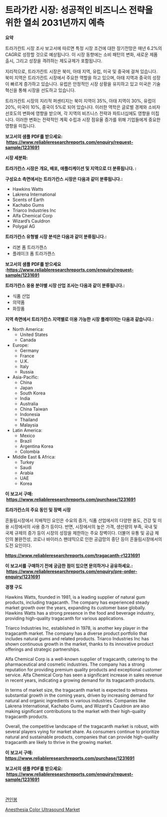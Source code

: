 <p><h1>트라가칸 시장: 성공적인 비즈니스 전략을 위한 열쇠 2031년까지 예측</h1></p><p><strong>요약</strong></p>
<p><p>트라가칸트 시장 조사 보고서에 따르면 특정 시장 조건에 대한 장기전망은 매년 6.2%의 CAGR로 성장할 것으로 예상됩니다. 이 시장 동향에는 소비 패턴의 변화, 새로운 제품 출시, 그리고 성장을 격려하는 제도규제가 포함됩니다.</p><p>지리적으로, 트라가칸트 시장은 북미, 아태 지역, 유럽, 미국 및 중국에 걸쳐 있습니다. 북미 지역은 트라가칸트 시장에서 주요한 역할을 하고 있으며, 아태 지역과 중국의 성장이 빠르게 증가하고 있습니다. 유럽은 안정적인 시장 상황을 유지하고 있고 미국은 기술 혁신을 통해 시장을 선도하고 있습니다.</p><p>트라가칸트 시장의 지리적 퍼센티지는 북미 지역이 35%, 아태 지역이 30%, 유럽이 20%, 미국이 10%, 중국이 5%로 되어 있습니다. 이러한 역학은 글로벌 경제와 소비자 선호도의 변화에 영향을 받으며, 각 지역의 비즈니스 전략과 파트너십에도 영향을 미칩니다. 이러한 변화는 전략적인 계획 수립과 시장 점유율 증가를 위해 기업들에게 중요한 영향을 미칩니다.</p></p>
<p><strong>보고서의 샘플 PDF를 받으세요: &nbsp;<a href="https://www.reliableresearchreports.com/enquiry/request-sample/1231691">https://www.reliableresearchreports.com/enquiry/request-sample/1231691</a></strong></p>
<p><strong>시장 세분화:</strong></p>
<p><strong> 트라가칸스 시장은 개요, 배포, 애플리케이션 및 지역으로 더 분류됩니다. :</strong></p>
<p><strong>구성요소 측면에서는 트라가칸스 시장은 다음과 같이 분류됩니다.:</strong></p>
<p><ul><li>Hawkins Watts</li><li>Lakrena International</li><li>Scents of Earth</li><li>Kachabo Gums</li><li>Triarco Industries Inc</li><li>Alfa Chemical Corp</li><li>Wizard’s Cauldron</li><li>Polygal AG</li></ul></p>
<p><strong> 트라가칸스 유형별 시장 분석은 다음과 같이 분류됩니다.:</strong></p>
<p><ul><li>리본 폼 트라가캔스</li><li>플레이크 폼 트라가캔스</li></ul></p>
<p><strong>보고서의 샘플 PDF를 받으세요 :<a href="https://www.reliableresearchreports.com/enquiry/request-sample/1231691">https://www.reliableresearchreports.com/enquiry/request-sample/1231691</a></strong></p>
<p><strong> 트라가칸스 응용 분야별 시장 산업 조사는 다음과 같이 분류됩니다.:</strong></p>
<p><ul><li>식품 산업</li><li>의약품</li><li>화장품</li></ul></p>
<p><strong>지역 측면에서 트라가칸스 지역별로 이용 가능한 시장 플레이어는 다음과 같습니다.:</strong></p>
<p><ul>
    <li>
        North America:
        <ul>
            <li>United States</li>
            <li>Canada</li>
        </ul>
    </li>
    <li>
        Europe:
        <ul>
            <li>Germany</li>
            <li>France</li>
            <li>U.K.</li>
            <li>Italy</li>
            <li>Russia</li>
        </ul>
    </li>
    <li>
        Asia-Pacific:
        <ul>
            <li>China</li>
            <li>Japan</li>
            <li>South Korea</li>
            <li>India</li>
            <li>Australia</li>
            <li>China Taiwan</li>
            <li>Indonesia</li>
            <li>Thailand</li>
            <li>Malaysia</li>
        </ul>
    </li>
    <li>
        Latin America:
        <ul>
            <li>Mexico</li>
            <li>Brazil</li>
            <li>Argentina Korea</li>
            <li>Colombia</li>
        </ul>
    </li>
    <li>
        Middle East & Africa:
        <ul>
            <li>Turkey</li>
            <li>Saudi</li>
            <li>Arabia</li>
            <li>UAE</li>
            <li>Korea</li>
        </ul>
    </li>
    </ul></p>
<p><strong>이 보고서 구매: &nbsp;<a href="https://www.reliableresearchreports.com/purchase/1231691">https://www.reliableresearchreports.com/purchase/1231691</a></strong></p>
<p><strong>트라가칸스의 주요 동인 및 장벽 시장</strong></p>
<p><p>흔들림시장에서 지배적인 요인은 수요의 증가, 식품 산업에서의 다양한 용도, 건강 및 미용 시장에서의 사용 증가 등이다. 반면, 시장에서의 높은 가격, 생산량의 부족, 국내 및 국제 규제의 증가 등이 시장의 성장을 제한하는 주요 장벽이다. 더불어 유통 및 공급 체인의 불완전성, 코로나 바이러스 팬데믹으로 인한 공급망의 중단 등이 흔들림시장에서의 도전 요인이다.</p></p>
<p><strong><a href="https://www.reliableresearchreports.com/tragacanth-r1231691">https://www.reliableresearchreports.com/tragacanth-r1231691</a></strong></p>
<p><strong>이 보고서를 구매하기 전에 궁금한 점이 있으면 문의하거나 공유하세요.: &nbsp;<a href="https://www.reliableresearchreports.com/enquiry/pre-order-enquiry/1231691">https://www.reliableresearchreports.com/enquiry/pre-order-enquiry/1231691</a></strong></p>
<p><strong>경쟁 구도</strong></p>
<p><p>Hawkins Watts, founded in 1981, is a leading supplier of natural gum products, including tragacanth. The company has experienced steady market growth over the years, expanding its customer base globally. Hawkins Watts has a strong presence in the food and beverage industry, providing high-quality tragacanth for various applications.</p><p>Triarco Industries Inc, established in 1978, is another key player in the tragacanth market. The company has a diverse product portfolio that includes natural gums and related products. Triarco Industries Inc has shown continuous growth in the market, thanks to its innovative product offerings and strategic partnerships.</p><p>Alfa Chemical Corp is a well-known supplier of tragacanth, catering to the pharmaceutical and cosmetic industries. The company has a strong reputation for providing premium quality products and exceptional customer service. Alfa Chemical Corp has seen a significant increase in sales revenue in recent years, indicating a growing demand for its tragacanth products.</p><p>In terms of market size, the tragacanth market is expected to witness substantial growth in the coming years, driven by increasing demand for natural and organic ingredients in various industries. Companies like Lakrena International, Kachabo Gums, and Wizard's Cauldron are also making significant contributions to the market with their high-quality tragacanth products.</p><p>Overall, the competitive landscape of the tragacanth market is robust, with several players vying for market share. As consumers continue to prioritize natural and sustainable products, companies that can provide high-quality tragacanth are likely to thrive in the growing market.</p></p>
<p><strong>이 보고서 구매: &nbsp; <a href="https://www.reliableresearchreports.com/purchase/1231691">https://www.reliableresearchreports.com/purchase/1231691</a></strong></p>
<p><strong>보고서의 샘플 PDF를 받으세요: &nbsp;<a href="https://www.reliableresearchreports.com/enquiry/request-sample/1231691">https://www.reliableresearchreports.com/enquiry/request-sample/1231691</a></strong><strong></strong></p>
<p>&nbsp;</p>
<p><p><a href="https://github.com/darrellockm3ytan895656/Market-Research-Report-List-1/blob/main/108648122201.md">견인봉</a></p><p><a href="https://github.com/Sinjinluong3e0awx2m195k76/Market-Research-Report-List-2/blob/main/anesthesia-color-ultrasound-market.md">Anesthesia Color Ultrasound Market</a></p></p>